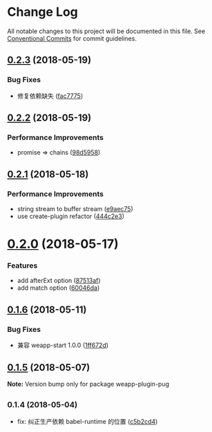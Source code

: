 # Change Log

All notable changes to this project will be documented in this file.
See [Conventional Commits](https://conventionalcommits.org) for commit guidelines.

<a name="0.2.3"></a>
## [0.2.3](https://github.com/tolerance-go/weapp-cli/compare/weapp-plugin-pug@0.2.2...weapp-plugin-pug@0.2.3) (2018-05-19)


### Bug Fixes

* 修复依赖缺失 ([fac7775](https://github.com/tolerance-go/weapp-cli/commit/fac7775))




<a name="0.2.2"></a>
## [0.2.2](https://github.com/tolerance-go/weapp-cli/compare/weapp-plugin-pug@0.2.1...weapp-plugin-pug@0.2.2) (2018-05-19)


### Performance Improvements

* promise => chains ([98d5958](https://github.com/tolerance-go/weapp-cli/commit/98d5958))




<a name="0.2.1"></a>
## [0.2.1](https://github.com/tolerance-go/weapp-cli/compare/weapp-plugin-pug@0.2.0...weapp-plugin-pug@0.2.1) (2018-05-18)


### Performance Improvements

* string stream to buffer stream ([e9aec75](https://github.com/tolerance-go/weapp-cli/commit/e9aec75))
* use create-plugin refactor ([444c2e3](https://github.com/tolerance-go/weapp-cli/commit/444c2e3))




<a name="0.2.0"></a>
# [0.2.0](https://github.com/tolerance-go/weapp-cli/compare/weapp-plugin-pug@0.1.6...weapp-plugin-pug@0.2.0) (2018-05-17)


### Features

* add afterExt option ([87513af](https://github.com/tolerance-go/weapp-cli/commit/87513af))
* add match option ([60046da](https://github.com/tolerance-go/weapp-cli/commit/60046da))




<a name="0.1.6"></a>
## [0.1.6](https://github.com/tolerance-go/weapp-cli/compare/weapp-plugin-pug@0.1.5...weapp-plugin-pug@0.1.6) (2018-05-11)


### Bug Fixes

* 兼容 weapp-start 1.0.0 ([1ff672d](https://github.com/tolerance-go/weapp-cli/commit/1ff672d))




<a name="0.1.5"></a>
## [0.1.5](https://github.com/tolerance-go/weapp-cli/compare/weapp-plugin-pug@0.1.4...weapp-plugin-pug@0.1.5) (2018-05-07)




**Note:** Version bump only for package weapp-plugin-pug

<a name="0.1.4"></a>
## <small>0.1.4 (2018-05-04)</small>

* fix: 纠正生产依赖 babel-runtime 的位置 ([c5b2cd4](https://github.com/tolerance-go/weapp-cli/commit/c5b2cd4))
